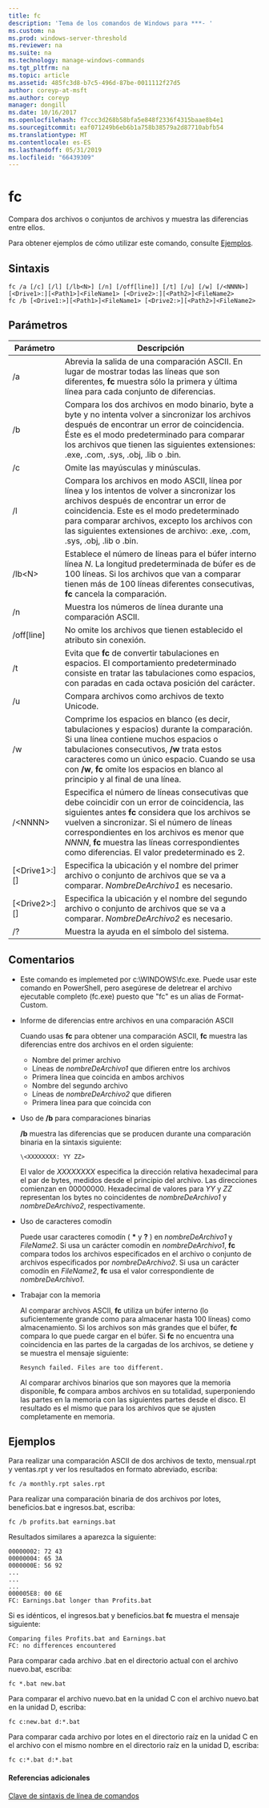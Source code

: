 ```yaml
---
title: fc
description: 'Tema de los comandos de Windows para ***- '
ms.custom: na
ms.prod: windows-server-threshold
ms.reviewer: na
ms.suite: na
ms.technology: manage-windows-commands
ms.tgt_pltfrm: na
ms.topic: article
ms.assetid: 485fc3d8-b7c5-496d-87be-0011112f27d5
author: coreyp-at-msft
ms.author: coreyp
manager: dongill
ms.date: 10/16/2017
ms.openlocfilehash: f7ccc3d268b58bfa5e848f2336f4315baae8b4e1
ms.sourcegitcommit: eaf071249b6eb6b1a758b38579a2d87710abfb54
ms.translationtype: MT
ms.contentlocale: es-ES
ms.lasthandoff: 05/31/2019
ms.locfileid: "66439309"
---
```

# <a name="fc"></a>fc



Compara dos archivos o conjuntos de archivos y muestra las diferencias entre ellos.

Para obtener ejemplos de cómo utilizar este comando, consulte [Ejemplos](#BKMK_examples).

## <a name="syntax"></a>Sintaxis

```
fc /a [/c] [/l] [/lb<N>] [/n] [/off[line]] [/t] [/u] [/w] [/<NNNN>] [<Drive1>:][<Path1>]<FileName1> [<Drive2>:][<Path2>]<FileName2>
fc /b [<Drive1:>][<Path1>]<FileName1> [<Drive2:>][<Path2>]<FileName2>
```

## <a name="parameters"></a>Parámetros

|            Parámetro             |                                                                                                                                     Descripción                                                                                                                                      |
|----------------------------------|--------------------------------------------------------------------------------------------------------------------------------------------------------------------------------------------------------------------------------------------------------------------------------------|
|                /a                |                                                 Abrevia la salida de una comparación ASCII. En lugar de mostrar todas las líneas que son diferentes, **fc** muestra sólo la primera y última línea para cada conjunto de diferencias.                                                  |
|                /b                |             Compara los dos archivos en modo binario, byte a byte y no intenta volver a sincronizar los archivos después de encontrar un error de coincidencia. Éste es el modo predeterminado para comparar los archivos que tienen las siguientes extensiones: .exe, .com, .sys, .obj, .lib o .bin.              |
|                /c                |                                                                                                                               Omite las mayúsculas y minúsculas.                                                                                                                               |
|                /l                |               Compara los archivos en modo ASCII, línea por línea y los intentos de volver a sincronizar los archivos después de encontrar un error de coincidencia. Este es el modo predeterminado para comparar archivos, excepto los archivos con las siguientes extensiones de archivo: .exe, .com, .sys, .obj, .lib o .bin.                |
|             /lb\<N>              |                         Establece el número de líneas para el búfer interno línea *N*. La longitud predeterminada de búfer es de 100 líneas. Si los archivos que van a comparar tienen más de 100 líneas diferentes consecutivas, **fc** cancela la comparación.                         |
|                /n                |                                                                                                                Muestra los números de línea durante una comparación ASCII.                                                                                                                 |
|            /off[line]            |                                                                                                               No omite los archivos que tienen establecido el atributo sin conexión.                                                                                                               |
|                /t                |                                                                    Evita que **fc** de convertir tabulaciones en espacios. El comportamiento predeterminado consiste en tratar las tabulaciones como espacios, con paradas en cada octava posición del carácter.                                                                    |
|                /u                |                                                                                                                        Compara archivos como archivos de texto Unicode.                                                                                                                         |
|                /w                |         Comprime los espacios en blanco (es decir, tabulaciones y espacios) durante la comparación. Si una línea contiene muchos espacios o tabulaciones consecutivos, **/w** trata estos caracteres como un único espacio. Cuando se usa con **/w**, **fc** omite los espacios en blanco al principio y al final de una línea.         |
|             /\<NNNN>             | Especifica el número de líneas consecutivas que debe coincidir con un error de coincidencia, las siguientes antes **fc** considera que los archivos se vuelven a sincronizar. Si el número de líneas correspondientes en los archivos es menor que *NNNN*, **fc** muestra las líneas correspondientes como diferencias. El valor predeterminado es 2. |
| [\<Drive1>:][<Path1>]<FileName1> |                                                                                        Especifica la ubicación y el nombre del primer archivo o conjunto de archivos que se va a comparar. *NombreDeArchivo1* es necesario.                                                                                        |
| [\<Drive2>:][<Path2>]<FileName2> |                                                                                       Especifica la ubicación y el nombre del segundo archivo o conjunto de archivos que se va a comparar. *NombreDeArchivo2* es necesario.                                                                                        |
|                /?                |                                                                                                                         Muestra la ayuda en el símbolo del sistema.                                                                                                                         |

## <a name="remarks"></a>Comentarios

-   Este comando es implemeted por c:\WINDOWS\fc.exe. Puede usar este comando en PowerShell, pero asegúrese de deletrear el archivo ejecutable completo (fc.exe) puesto que "fc" es un alias de Format-Custom.

-   Informe de diferencias entre archivos en una comparación ASCII

    Cuando usas **fc** para obtener una comparación ASCII, **fc** muestra las diferencias entre dos archivos en el orden siguiente:  
    -   Nombre del primer archivo
    -   Líneas de *nombreDeArchivo1* que difieren entre los archivos
    -   Primera línea que coincida en ambos archivos
    -   Nombre del segundo archivo
    -   Líneas de *nombreDeArchivo2* que difieren
    -   Primera línea para que coincida con
-   Uso de **/b** para comparaciones binarias

    **/b** muestra las diferencias que se producen durante una comparación binaria en la sintaxis siguiente:

    `\<XXXXXXXX: YY ZZ>`

    El valor de *XXXXXXXX* especifica la dirección relativa hexadecimal para el par de bytes, medidos desde el principio del archivo. Las direcciones comienzan en 00000000. Hexadecimal de valores para *YY* y *ZZ* representan los bytes no coincidentes de *nombreDeArchivo1* y *nombreDeArchivo2*, respectivamente.
-   Uso de caracteres comodín

    Puede usar caracteres comodín ( **&#42;** y **?** ) en *nombreDeArchivo1* y *FileName2*. Si usa un carácter comodín en *nombreDeArchivo1*, **fc** compara todos los archivos especificados en el archivo o conjunto de archivos especificados por *nombreDeArchivo2*. Si usa un carácter comodín en *FileName2*, **fc** usa el valor correspondiente de *nombreDeArchivo1*.
-   Trabajar con la memoria

    Al comparar archivos ASCII, **fc** utiliza un búfer interno (lo suficientemente grande como para almacenar hasta 100 líneas) como almacenamiento. Si los archivos son más grandes que el búfer, **fc** compara lo que puede cargar en el búfer. Si **fc** no encuentra una coincidencia en las partes de la cargadas de los archivos, se detiene y se muestra el mensaje siguiente:

    `Resynch failed. Files are too different.`

    Al comparar archivos binarios que son mayores que la memoria disponible, **fc** compara ambos archivos en su totalidad, superponiendo las partes en la memoria con las siguientes partes desde el disco. El resultado es el mismo que para los archivos que se ajusten completamente en memoria.

## <a name="BKMK_examples"></a>Ejemplos

Para realizar una comparación ASCII de dos archivos de texto, mensual.rpt y ventas.rpt y ver los resultados en formato abreviado, escriba:
```
fc /a monthly.rpt sales.rpt 
```
Para realizar una comparación binaria de dos archivos por lotes, beneficios.bat e ingresos.bat, escriba:
```
fc /b profits.bat earnings.bat
```
Resultados similares a aparezca la siguiente:
```
00000002: 72 43
00000004: 65 3A
0000000E: 56 92
...
...
...
000005E8: 00 6E
FC: Earnings.bat longer than Profits.bat
```
Si es idénticos, el ingresos.bat y beneficios.bat **fc** muestra el mensaje siguiente:
```
Comparing files Profits.bat and Earnings.bat
FC: no differences encountered
```
Para comparar cada archivo .bat en el directorio actual con el archivo nuevo.bat, escriba:
```
fc *.bat new.bat
```
Para comparar el archivo nuevo.bat en la unidad C con el archivo nuevo.bat en la unidad D, escriba:
```
fc c:new.bat d:*.bat
```
Para comparar cada archivo por lotes en el directorio raíz en la unidad C en el archivo con el mismo nombre en el directorio raíz en la unidad D, escriba:
```
fc c:*.bat d:*.bat
```

#### <a name="additional-references"></a>Referencias adicionales

[Clave de sintaxis de línea de comandos](command-line-syntax-key.md)
